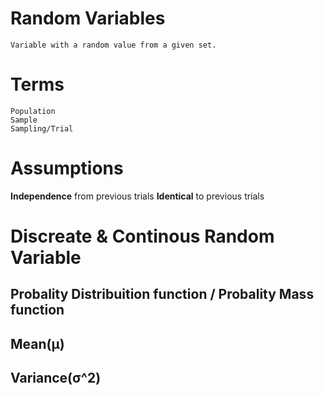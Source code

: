 # Random Variables 
    Variable with a random value from a given set. 

# Terms
    Population
    Sample
    Sampling/Trial

# Assumptions 

**Independence** from previous trials
**Identical** to previous trials  

# Discreate & Continous Random Variable  

## Probality Distribuition function / Probality Mass function 

## Mean(µ) 

## Variance(σ^2)



